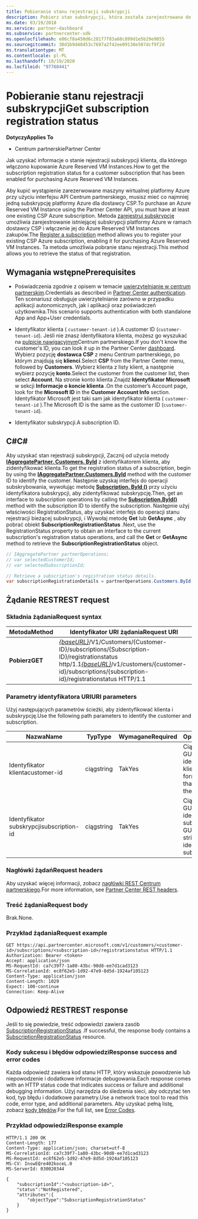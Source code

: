 ```yaml
---
title: Pobieranie stanu rejestracji subskrypcji
description: Pobierz stan subskrypcji, która została zarejestrowana do użycia z Azure Reserved VM Instances.
ms.date: 03/19/2018
ms.service: partner-dashboard
ms.subservice: partnercenter-sdk
ms.openlocfilehash: e06cf8a450d6c281f7f83a68c899d1e5b29e9855
ms.sourcegitcommit: 30d1b9d48453c7697a2f42ee09138e507dcf9f2d
ms.translationtype: MT
ms.contentlocale: pl-PL
ms.lasthandoff: 10/19/2020
ms.locfileid: "97768441"
---
```

# <a name="get-subscription-registration-status"></a><span data-ttu-id="cc006-103">Pobieranie stanu rejestracji subskrypcji</span><span class="sxs-lookup"><span data-stu-id="cc006-103">Get subscription registration status</span></span>

<span data-ttu-id="cc006-104">**Dotyczy**</span><span class="sxs-lookup"><span data-stu-id="cc006-104">**Applies To**</span></span>

- <span data-ttu-id="cc006-105">Centrum partnerskie</span><span class="sxs-lookup"><span data-stu-id="cc006-105">Partner Center</span></span>

<span data-ttu-id="cc006-106">Jak uzyskać informacje o stanie rejestracji subskrypcji klienta, dla którego włączono kupowanie Azure Reserved VM Instances.</span><span class="sxs-lookup"><span data-stu-id="cc006-106">How to get the subscription registration status for a customer subscription that has been enabled for purchasing Azure Reserved VM Instances.</span></span>

<span data-ttu-id="cc006-107">Aby kupić wystąpienie zarezerwowane maszyny wirtualnej platformy Azure przy użyciu interfejsu API Centrum partnerskiego, musisz mieć co najmniej jedną subskrypcję platformy Azure dla dostawcy CSP.</span><span class="sxs-lookup"><span data-stu-id="cc006-107">To purchase an Azure Reserved VM Instance using the Partner Center API, you must have at least one existing CSP Azure subscription.</span></span> <span data-ttu-id="cc006-108">Metoda [zarejestruj subskrypcję](register-a-subscription.md) umożliwia zarejestrowanie istniejącej subskrypcji platformy Azure w ramach dostawcy CSP i włączenie jej do Azure Reserved VM Instances zakupów.</span><span class="sxs-lookup"><span data-stu-id="cc006-108">The [Register a subscription](register-a-subscription.md) method allows you to register your existing CSP Azure subscription, enabling it for purchasing Azure Reserved VM Instances.</span></span> <span data-ttu-id="cc006-109">Ta metoda umożliwia pobranie stanu rejestracji.</span><span class="sxs-lookup"><span data-stu-id="cc006-109">This method allows you to retrieve the status of that registration.</span></span>

## <a name="prerequisites"></a><span data-ttu-id="cc006-110">Wymagania wstępne</span><span class="sxs-lookup"><span data-stu-id="cc006-110">Prerequisites</span></span>

- <span data-ttu-id="cc006-111">Poświadczenia zgodnie z opisem w temacie [uwierzytelnianie w centrum partnerskim](partner-center-authentication.md).</span><span class="sxs-lookup"><span data-stu-id="cc006-111">Credentials as described in [Partner Center authentication](partner-center-authentication.md).</span></span> <span data-ttu-id="cc006-112">Ten scenariusz obsługuje uwierzytelnianie zarówno w przypadku aplikacji autonomicznych, jak i aplikacji oraz poświadczeń użytkownika.</span><span class="sxs-lookup"><span data-stu-id="cc006-112">This scenario supports authentication with both standalone App and App+User credentials.</span></span>

- <span data-ttu-id="cc006-113">Identyfikator klienta ( `customer-tenant-id` ).</span><span class="sxs-lookup"><span data-stu-id="cc006-113">A customer ID (`customer-tenant-id`).</span></span> <span data-ttu-id="cc006-114">Jeśli nie znasz identyfikatora klienta, możesz go wyszukać na [pulpicie nawigacyjnym](https://partner.microsoft.com/dashboard)Centrum partnerskiego.</span><span class="sxs-lookup"><span data-stu-id="cc006-114">If you don't know the customer's ID, you can look it up in the Partner Center [dashboard](https://partner.microsoft.com/dashboard).</span></span> <span data-ttu-id="cc006-115">Wybierz pozycję **dostawca CSP** z menu Centrum partnerskiego, po którym znajdują się **klienci**.</span><span class="sxs-lookup"><span data-stu-id="cc006-115">Select **CSP** from the Partner Center menu, followed by **Customers**.</span></span> <span data-ttu-id="cc006-116">Wybierz klienta z listy klient, a następnie wybierz pozycję **konto**.</span><span class="sxs-lookup"><span data-stu-id="cc006-116">Select the customer from the customer list, then select **Account**.</span></span> <span data-ttu-id="cc006-117">Na stronie konto klienta Znajdź **Identyfikator Microsoft** w sekcji **Informacje o koncie klienta** .</span><span class="sxs-lookup"><span data-stu-id="cc006-117">On the customer’s Account page, look for the **Microsoft ID** in the **Customer Account Info** section.</span></span> <span data-ttu-id="cc006-118">Identyfikator Microsoft jest taki sam jak identyfikator klienta ( `customer-tenant-id` ).</span><span class="sxs-lookup"><span data-stu-id="cc006-118">The Microsoft ID is the same as the customer ID  (`customer-tenant-id`).</span></span>

- <span data-ttu-id="cc006-119">Identyfikator subskrypcji.</span><span class="sxs-lookup"><span data-stu-id="cc006-119">A subscription ID.</span></span>

## <a name="c"></a><span data-ttu-id="cc006-120">C\#</span><span class="sxs-lookup"><span data-stu-id="cc006-120">C\#</span></span>

<span data-ttu-id="cc006-121">Aby uzyskać stan rejestracji subskrypcji, Zacznij od użycia metody [**IAggregatePartner. Customers. ById**](/dotnet/api/microsoft.store.partnercenter.customers.icustomercollection.byid) z identyfikatorem klienta, aby zidentyfikować klienta.</span><span class="sxs-lookup"><span data-stu-id="cc006-121">To get the registration status of a subscription, begin by using the [**IAggregatePartner.Customers.ById**](/dotnet/api/microsoft.store.partnercenter.customers.icustomercollection.byid) method with the customer ID to identify the customer.</span></span> <span data-ttu-id="cc006-122">Następnie uzyskaj interfejs do operacji subskrybowania, wywołując metodę [**Subscription. ById ()**](/dotnet/api/microsoft.store.partnercenter.subscriptions.isubscriptioncollection.byid) przy użyciu identyfikatora subskrypcji, aby zidentyfikować subskrypcję.</span><span class="sxs-lookup"><span data-stu-id="cc006-122">Then, get an interface to subscription operations by calling the [**Subscription.ById()**](/dotnet/api/microsoft.store.partnercenter.subscriptions.isubscriptioncollection.byid) method with the subscription ID to identify the subscription.</span></span> <span data-ttu-id="cc006-123">Następnie użyj właściwości RegistrationStatus, aby uzyskać interfejs do operacji stanu rejestracji bieżącej subskrypcji, i Wywołaj metodę **Get** lub **GetAsync** , aby pobrać obiekt **SubscriptionRegistrationStatus** .</span><span class="sxs-lookup"><span data-stu-id="cc006-123">Next, use the RegistrationStatus property to obtain an interface to the current subscription's registration status operations, and call the **Get** or **GetAsync** method to retrieve the **SubscriptionRegistrationStatus** object.</span></span>

``` csharp
// IAggregatePartner partnerOperations;
// var selectedCustomerId;
// var selectedSubscriptionId;

// Retrieve a subscription's registration status details.
var subscriptionRegistrationDetails = partnerOperations.Customers.ById(selectedCustomerId).Subscriptions.ById(selectedSubscriptionId).RegistrationStatus.Get();
```

## <a name="rest-request"></a><span data-ttu-id="cc006-124">Żądanie REST</span><span class="sxs-lookup"><span data-stu-id="cc006-124">REST request</span></span>

### <a name="request-syntax"></a><span data-ttu-id="cc006-125">Składnia żądania</span><span class="sxs-lookup"><span data-stu-id="cc006-125">Request syntax</span></span>

| <span data-ttu-id="cc006-126">Metoda</span><span class="sxs-lookup"><span data-stu-id="cc006-126">Method</span></span>    | <span data-ttu-id="cc006-127">Identyfikator URI żądania</span><span class="sxs-lookup"><span data-stu-id="cc006-127">Request URI</span></span>                                                                                                                        |
|-----------|------------------------------------------------------------------------------------------------------------------------------------|
| <span data-ttu-id="cc006-128">**Pobierz**</span><span class="sxs-lookup"><span data-stu-id="cc006-128">**GET**</span></span>  | <span data-ttu-id="cc006-129">[*{baseURL}*](partner-center-rest-urls.md)/V1/Customers/{Customer-ID}/subscriptions/{Subscription-ID}/registrationstatus http/1.1</span><span class="sxs-lookup"><span data-stu-id="cc006-129">[*{baseURL}*](partner-center-rest-urls.md)/v1/customers/{customer-id}/subscriptions/{subscription-id}/registrationstatus HTTP/1.1</span></span> |

### <a name="uri-parameters"></a><span data-ttu-id="cc006-130">Parametry identyfikatora URI</span><span class="sxs-lookup"><span data-stu-id="cc006-130">URI parameters</span></span>

<span data-ttu-id="cc006-131">Użyj następujących parametrów ścieżki, aby zidentyfikować klienta i subskrypcję.</span><span class="sxs-lookup"><span data-stu-id="cc006-131">Use the following path parameters to identify the customer and subscription.</span></span>

| <span data-ttu-id="cc006-132">Nazwa</span><span class="sxs-lookup"><span data-stu-id="cc006-132">Name</span></span>                    | <span data-ttu-id="cc006-133">Typ</span><span class="sxs-lookup"><span data-stu-id="cc006-133">Type</span></span>       | <span data-ttu-id="cc006-134">Wymagane</span><span class="sxs-lookup"><span data-stu-id="cc006-134">Required</span></span> | <span data-ttu-id="cc006-135">Opis</span><span class="sxs-lookup"><span data-stu-id="cc006-135">Description</span></span>                                                   |
|-------------------------|------------|----------|---------------------------------------------------------------|
| <span data-ttu-id="cc006-136">Identyfikator klienta</span><span class="sxs-lookup"><span data-stu-id="cc006-136">customer-id</span></span>             | <span data-ttu-id="cc006-137">ciąg</span><span class="sxs-lookup"><span data-stu-id="cc006-137">string</span></span>     | <span data-ttu-id="cc006-138">Tak</span><span class="sxs-lookup"><span data-stu-id="cc006-138">Yes</span></span>      | <span data-ttu-id="cc006-139">Ciąg w formacie GUID, który identyfikuje klienta.</span><span class="sxs-lookup"><span data-stu-id="cc006-139">A GUID formatted string that identifies the customer.</span></span>         |
| <span data-ttu-id="cc006-140">Identyfikator subskrypcji</span><span class="sxs-lookup"><span data-stu-id="cc006-140">subscription-id</span></span>         | <span data-ttu-id="cc006-141">ciąg</span><span class="sxs-lookup"><span data-stu-id="cc006-141">string</span></span>     | <span data-ttu-id="cc006-142">Tak</span><span class="sxs-lookup"><span data-stu-id="cc006-142">Yes</span></span>      | <span data-ttu-id="cc006-143">Ciąg w formacie GUID, który identyfikuje subskrypcję.</span><span class="sxs-lookup"><span data-stu-id="cc006-143">A GUID formatted string that identifies the subscription.</span></span>     |

### <a name="request-headers"></a><span data-ttu-id="cc006-144">Nagłówki żądań</span><span class="sxs-lookup"><span data-stu-id="cc006-144">Request headers</span></span>

<span data-ttu-id="cc006-145">Aby uzyskać więcej informacji, zobacz [nagłówki REST Centrum partnerskiego](headers.md).</span><span class="sxs-lookup"><span data-stu-id="cc006-145">For more information, see [Partner Center REST headers](headers.md).</span></span>

### <a name="request-body"></a><span data-ttu-id="cc006-146">Treść żądania</span><span class="sxs-lookup"><span data-stu-id="cc006-146">Request body</span></span>

<span data-ttu-id="cc006-147">Brak.</span><span class="sxs-lookup"><span data-stu-id="cc006-147">None.</span></span>

### <a name="request-example"></a><span data-ttu-id="cc006-148">Przykład żądania</span><span class="sxs-lookup"><span data-stu-id="cc006-148">Request example</span></span>

```http
GET https://api.partnercenter.microsoft.com/v1/customers/<customer-id>/subscriptions/<subscription-id>/registrationstatus HTTP/1.1
Authorization: Bearer <token>
Accept: application/json
MS-RequestId: ca7c39f7-1a80-43bc-90d8-ee7d1cad3123
MS-CorrelationId: ec8f62e5-1d92-47e9-8d5d-1924af105123
Content-Type: application/json
Content-Length: 1029
Expect: 100-continue
Connection: Keep-Alive
```

## <a name="rest-response"></a><span data-ttu-id="cc006-149">Odpowiedź REST</span><span class="sxs-lookup"><span data-stu-id="cc006-149">REST response</span></span>

<span data-ttu-id="cc006-150">Jeśli to się powiedzie, treść odpowiedzi zawiera zasób [SubscriptionRegistrationStatus](subscription-resources.md#subscriptionregistrationstatus) .</span><span class="sxs-lookup"><span data-stu-id="cc006-150">If successful, the response body contains a [SubscriptionRegistrationStatus](subscription-resources.md#subscriptionregistrationstatus) resource.</span></span>

### <a name="response-success-and-error-codes"></a><span data-ttu-id="cc006-151">Kody sukcesu i błędów odpowiedzi</span><span class="sxs-lookup"><span data-stu-id="cc006-151">Response success and error codes</span></span>

<span data-ttu-id="cc006-152">Każda odpowiedź zawiera kod stanu HTTP, który wskazuje powodzenie lub niepowodzenie i dodatkowe informacje debugowania.</span><span class="sxs-lookup"><span data-stu-id="cc006-152">Each response comes with an HTTP status code that indicates success or failure and additional debugging information.</span></span> <span data-ttu-id="cc006-153">Użyj narzędzia do śledzenia sieci, aby odczytać ten kod, typ błędu i dodatkowe parametry.</span><span class="sxs-lookup"><span data-stu-id="cc006-153">Use a network trace tool to read this code, error type, and additional parameters.</span></span> <span data-ttu-id="cc006-154">Aby uzyskać pełną listę, zobacz [kody błędów](error-codes.md).</span><span class="sxs-lookup"><span data-stu-id="cc006-154">For the full list, see [Error Codes](error-codes.md).</span></span>

### <a name="response-example"></a><span data-ttu-id="cc006-155">Przykład odpowiedzi</span><span class="sxs-lookup"><span data-stu-id="cc006-155">Response example</span></span>

```http
HTTP/1.1 200 OK
Content-Length: 177
Content-Type: application/json; charset=utf-8
MS-CorrelationId: ca7c39f7-1a80-43bc-90d8-ee7d1cad3123
MS-RequestId: ec8f62e5-1d92-47e9-8d5d-1924af105123
MS-CV: InswEQre402koceL.0
MS-ServerId: 030020344

{
    "subscriptionId":"<subscription-id>",
    "status":"NotRegistered",
    "attributes":{
        "objectType":"SubscriptionRegistrationStatus"
    }
}
```
